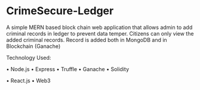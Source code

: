 # CrimeSecure-Ledger
A simple MERN based block chain web application that allows admin to add criminal records in ledger to prevent data temper. Citizens can only view the added criminal records. Record is added both in MongoDB and in Blockchain (Ganache)

Technology Used:

• Node.js
• Express
• Truffle
• Ganache
• Solidity

• React.js
• Web3
